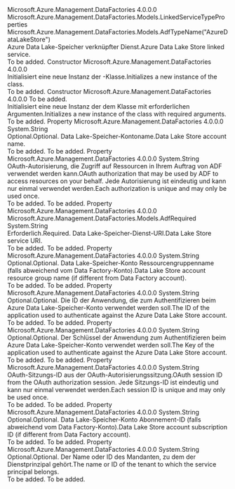 <Type Name="AzureDataLakeStoreLinkedService" FullName="Microsoft.Azure.Management.DataFactories.Models.AzureDataLakeStoreLinkedService">
  <TypeSignature Language="C#" Value="public class AzureDataLakeStoreLinkedService : Microsoft.Azure.Management.DataFactories.Models.LinkedServiceTypeProperties" />
  <TypeSignature Language="ILAsm" Value=".class public auto ansi beforefieldinit AzureDataLakeStoreLinkedService extends Microsoft.Azure.Management.DataFactories.Models.LinkedServiceTypeProperties" />
  <TypeSignature Language="DocId" Value="T:Microsoft.Azure.Management.DataFactories.Models.AzureDataLakeStoreLinkedService" />
  <TypeSignature Language="VB.NET" Value="Public Class AzureDataLakeStoreLinkedService&#xA;Inherits LinkedServiceTypeProperties" />
  <TypeSignature Language="F#" Value="type AzureDataLakeStoreLinkedService = class&#xA;    inherit LinkedServiceTypeProperties" />
  <AssemblyInfo>
    <AssemblyName>Microsoft.Azure.Management.DataFactories</AssemblyName>
    <AssemblyVersion>4.0.0.0</AssemblyVersion>
  </AssemblyInfo>
  <Base>
    <BaseTypeName>Microsoft.Azure.Management.DataFactories.Models.LinkedServiceTypeProperties</BaseTypeName>
  </Base>
  <Interfaces />
  <Attributes>
    <Attribute>
      <AttributeName>Microsoft.Azure.Management.DataFactories.Models.AdfTypeName("AzureDataLakeStore")</AttributeName>
    </Attribute>
  </Attributes>
  <Docs>
    <summary>
            <span data-ttu-id="5cdf6-101">Azure Data Lake-Speicher verknüpfter Dienst.</span><span class="sxs-lookup"><span data-stu-id="5cdf6-101">Azure Data Lake Store linked service.</span></span>
            </summary>
    <remarks>To be added.</remarks>
  </Docs>
  <Members>
    <Member MemberName=".ctor">
      <MemberSignature Language="C#" Value="public AzureDataLakeStoreLinkedService ();" />
      <MemberSignature Language="ILAsm" Value=".method public hidebysig specialname rtspecialname instance void .ctor() cil managed" />
      <MemberSignature Language="DocId" Value="M:Microsoft.Azure.Management.DataFactories.Models.AzureDataLakeStoreLinkedService.#ctor" />
      <MemberSignature Language="VB.NET" Value="Public Sub New ()" />
      <MemberType>Constructor</MemberType>
      <AssemblyInfo>
        <AssemblyName>Microsoft.Azure.Management.DataFactories</AssemblyName>
        <AssemblyVersion>4.0.0.0</AssemblyVersion>
      </AssemblyInfo>
      <Parameters />
      <Docs>
        <summary>
            <span data-ttu-id="5cdf6-102">Initialisiert eine neue Instanz der <see cref="T:Microsoft.Azure.Management.DataFactories.Models.AzureDataLakeStoreLinkedService" />-Klasse.</span><span class="sxs-lookup"><span data-stu-id="5cdf6-102">Initializes a new instance of the <see cref="T:Microsoft.Azure.Management.DataFactories.Models.AzureDataLakeStoreLinkedService" /> class.</span></span>
            </summary>
        <remarks>To be added.</remarks>
      </Docs>
    </Member>
    <Member MemberName=".ctor">
      <MemberSignature Language="C#" Value="public AzureDataLakeStoreLinkedService (string dataLakeStoreUri);" />
      <MemberSignature Language="ILAsm" Value=".method public hidebysig specialname rtspecialname instance void .ctor(string dataLakeStoreUri) cil managed" />
      <MemberSignature Language="DocId" Value="M:Microsoft.Azure.Management.DataFactories.Models.AzureDataLakeStoreLinkedService.#ctor(System.String)" />
      <MemberSignature Language="VB.NET" Value="Public Sub New (dataLakeStoreUri As String)" />
      <MemberSignature Language="F#" Value="new Microsoft.Azure.Management.DataFactories.Models.AzureDataLakeStoreLinkedService : string -&gt; Microsoft.Azure.Management.DataFactories.Models.AzureDataLakeStoreLinkedService" Usage="new Microsoft.Azure.Management.DataFactories.Models.AzureDataLakeStoreLinkedService dataLakeStoreUri" />
      <MemberType>Constructor</MemberType>
      <AssemblyInfo>
        <AssemblyName>Microsoft.Azure.Management.DataFactories</AssemblyName>
        <AssemblyVersion>4.0.0.0</AssemblyVersion>
      </AssemblyInfo>
      <Parameters>
        <Parameter Name="dataLakeStoreUri" Type="System.String" />
      </Parameters>
      <Docs>
        <param name="dataLakeStoreUri">To be added.</param>
        <summary>
            <span data-ttu-id="5cdf6-103">Initialisiert eine neue Instanz der dem <see cref="T:Microsoft.Azure.Management.DataFactories.Models.AzureDataLakeStoreLinkedService" /> Klasse mit erforderlichen Argumenten.</span><span class="sxs-lookup"><span data-stu-id="5cdf6-103">Initializes a new instance of the <see cref="T:Microsoft.Azure.Management.DataFactories.Models.AzureDataLakeStoreLinkedService" /> class with required arguments.</span></span>
            </summary>
        <remarks>To be added.</remarks>
      </Docs>
    </Member>
    <Member MemberName="AccountName">
      <MemberSignature Language="C#" Value="public string AccountName { get; set; }" />
      <MemberSignature Language="ILAsm" Value=".property instance string AccountName" />
      <MemberSignature Language="DocId" Value="P:Microsoft.Azure.Management.DataFactories.Models.AzureDataLakeStoreLinkedService.AccountName" />
      <MemberSignature Language="VB.NET" Value="Public Property AccountName As String" />
      <MemberSignature Language="F#" Value="member this.AccountName : string with get, set" Usage="Microsoft.Azure.Management.DataFactories.Models.AzureDataLakeStoreLinkedService.AccountName" />
      <MemberType>Property</MemberType>
      <AssemblyInfo>
        <AssemblyName>Microsoft.Azure.Management.DataFactories</AssemblyName>
        <AssemblyVersion>4.0.0.0</AssemblyVersion>
      </AssemblyInfo>
      <ReturnValue>
        <ReturnType>System.String</ReturnType>
      </ReturnValue>
      <Docs>
        <summary>
            <span data-ttu-id="5cdf6-104">Optional.</span><span class="sxs-lookup"><span data-stu-id="5cdf6-104">Optional.</span></span> <span data-ttu-id="5cdf6-105">Data Lake-Speicher-Kontoname.</span><span class="sxs-lookup"><span data-stu-id="5cdf6-105">Data Lake Store account name.</span></span>
            </summary>
        <value>To be added.</value>
        <remarks>To be added.</remarks>
      </Docs>
    </Member>
    <Member MemberName="Authorization">
      <MemberSignature Language="C#" Value="public string Authorization { get; set; }" />
      <MemberSignature Language="ILAsm" Value=".property instance string Authorization" />
      <MemberSignature Language="DocId" Value="P:Microsoft.Azure.Management.DataFactories.Models.AzureDataLakeStoreLinkedService.Authorization" />
      <MemberSignature Language="VB.NET" Value="Public Property Authorization As String" />
      <MemberSignature Language="F#" Value="member this.Authorization : string with get, set" Usage="Microsoft.Azure.Management.DataFactories.Models.AzureDataLakeStoreLinkedService.Authorization" />
      <MemberType>Property</MemberType>
      <AssemblyInfo>
        <AssemblyName>Microsoft.Azure.Management.DataFactories</AssemblyName>
        <AssemblyVersion>4.0.0.0</AssemblyVersion>
      </AssemblyInfo>
      <ReturnValue>
        <ReturnType>System.String</ReturnType>
      </ReturnValue>
      <Docs>
        <summary>
            <span data-ttu-id="5cdf6-106">OAuth-Autorisierung, die Zugriff auf Ressourcen in Ihrem Auftrag von ADF verwendet werden kann.</span><span class="sxs-lookup"><span data-stu-id="5cdf6-106">OAuth authorization that may be used by ADF to access resources on your behalf.</span></span> <span data-ttu-id="5cdf6-107">Jede Autorisierung ist eindeutig und kann nur einmal verwendet werden.</span><span class="sxs-lookup"><span data-stu-id="5cdf6-107">Each authorization is unique and may only be used once.</span></span>
            </summary>
        <value>To be added.</value>
        <remarks>To be added.</remarks>
      </Docs>
    </Member>
    <Member MemberName="DataLakeStoreUri">
      <MemberSignature Language="C#" Value="public string DataLakeStoreUri { get; set; }" />
      <MemberSignature Language="ILAsm" Value=".property instance string DataLakeStoreUri" />
      <MemberSignature Language="DocId" Value="P:Microsoft.Azure.Management.DataFactories.Models.AzureDataLakeStoreLinkedService.DataLakeStoreUri" />
      <MemberSignature Language="VB.NET" Value="Public Property DataLakeStoreUri As String" />
      <MemberSignature Language="F#" Value="member this.DataLakeStoreUri : string with get, set" Usage="Microsoft.Azure.Management.DataFactories.Models.AzureDataLakeStoreLinkedService.DataLakeStoreUri" />
      <MemberType>Property</MemberType>
      <AssemblyInfo>
        <AssemblyName>Microsoft.Azure.Management.DataFactories</AssemblyName>
        <AssemblyVersion>4.0.0.0</AssemblyVersion>
      </AssemblyInfo>
      <Attributes>
        <Attribute>
          <AttributeName>Microsoft.Azure.Management.DataFactories.Models.AdfRequired</AttributeName>
        </Attribute>
      </Attributes>
      <ReturnValue>
        <ReturnType>System.String</ReturnType>
      </ReturnValue>
      <Docs>
        <summary>
            <span data-ttu-id="5cdf6-108">Erforderlich.</span><span class="sxs-lookup"><span data-stu-id="5cdf6-108">Required.</span></span> <span data-ttu-id="5cdf6-109">Data Lake-Speicher-Dienst-URI.</span><span class="sxs-lookup"><span data-stu-id="5cdf6-109">Data Lake Store service URI.</span></span>
            </summary>
        <value>To be added.</value>
        <remarks>To be added.</remarks>
      </Docs>
    </Member>
    <Member MemberName="ResourceGroupName">
      <MemberSignature Language="C#" Value="public string ResourceGroupName { get; set; }" />
      <MemberSignature Language="ILAsm" Value=".property instance string ResourceGroupName" />
      <MemberSignature Language="DocId" Value="P:Microsoft.Azure.Management.DataFactories.Models.AzureDataLakeStoreLinkedService.ResourceGroupName" />
      <MemberSignature Language="VB.NET" Value="Public Property ResourceGroupName As String" />
      <MemberSignature Language="F#" Value="member this.ResourceGroupName : string with get, set" Usage="Microsoft.Azure.Management.DataFactories.Models.AzureDataLakeStoreLinkedService.ResourceGroupName" />
      <MemberType>Property</MemberType>
      <AssemblyInfo>
        <AssemblyName>Microsoft.Azure.Management.DataFactories</AssemblyName>
        <AssemblyVersion>4.0.0.0</AssemblyVersion>
      </AssemblyInfo>
      <ReturnValue>
        <ReturnType>System.String</ReturnType>
      </ReturnValue>
      <Docs>
        <summary>
            <span data-ttu-id="5cdf6-110">Optional.</span><span class="sxs-lookup"><span data-stu-id="5cdf6-110">Optional.</span></span> <span data-ttu-id="5cdf6-111">Data Lake-Speicher-Konto Ressourcengruppenname (falls abweichend vom Data Factory-Konto).</span><span class="sxs-lookup"><span data-stu-id="5cdf6-111">Data Lake Store account resource group name (if different from Data Factory account).</span></span>
            </summary>
        <value>To be added.</value>
        <remarks>To be added.</remarks>
      </Docs>
    </Member>
    <Member MemberName="ServicePrincipalId">
      <MemberSignature Language="C#" Value="public string ServicePrincipalId { get; set; }" />
      <MemberSignature Language="ILAsm" Value=".property instance string ServicePrincipalId" />
      <MemberSignature Language="DocId" Value="P:Microsoft.Azure.Management.DataFactories.Models.AzureDataLakeStoreLinkedService.ServicePrincipalId" />
      <MemberSignature Language="VB.NET" Value="Public Property ServicePrincipalId As String" />
      <MemberSignature Language="F#" Value="member this.ServicePrincipalId : string with get, set" Usage="Microsoft.Azure.Management.DataFactories.Models.AzureDataLakeStoreLinkedService.ServicePrincipalId" />
      <MemberType>Property</MemberType>
      <AssemblyInfo>
        <AssemblyName>Microsoft.Azure.Management.DataFactories</AssemblyName>
        <AssemblyVersion>4.0.0.0</AssemblyVersion>
      </AssemblyInfo>
      <ReturnValue>
        <ReturnType>System.String</ReturnType>
      </ReturnValue>
      <Docs>
        <summary>
            <span data-ttu-id="5cdf6-112">Optional.</span><span class="sxs-lookup"><span data-stu-id="5cdf6-112">Optional.</span></span> <span data-ttu-id="5cdf6-113">Die ID der Anwendung, die zum Authentifizieren beim Azure Data Lake-Speicher-Konto verwendet werden soll.</span><span class="sxs-lookup"><span data-stu-id="5cdf6-113">The ID of the application used to authenticate against the Azure Data Lake Store account.</span></span>
            </summary>
        <value>To be added.</value>
        <remarks>To be added.</remarks>
      </Docs>
    </Member>
    <Member MemberName="ServicePrincipalKey">
      <MemberSignature Language="C#" Value="public string ServicePrincipalKey { get; set; }" />
      <MemberSignature Language="ILAsm" Value=".property instance string ServicePrincipalKey" />
      <MemberSignature Language="DocId" Value="P:Microsoft.Azure.Management.DataFactories.Models.AzureDataLakeStoreLinkedService.ServicePrincipalKey" />
      <MemberSignature Language="VB.NET" Value="Public Property ServicePrincipalKey As String" />
      <MemberSignature Language="F#" Value="member this.ServicePrincipalKey : string with get, set" Usage="Microsoft.Azure.Management.DataFactories.Models.AzureDataLakeStoreLinkedService.ServicePrincipalKey" />
      <MemberType>Property</MemberType>
      <AssemblyInfo>
        <AssemblyName>Microsoft.Azure.Management.DataFactories</AssemblyName>
        <AssemblyVersion>4.0.0.0</AssemblyVersion>
      </AssemblyInfo>
      <ReturnValue>
        <ReturnType>System.String</ReturnType>
      </ReturnValue>
      <Docs>
        <summary>
            <span data-ttu-id="5cdf6-114">Optional.</span><span class="sxs-lookup"><span data-stu-id="5cdf6-114">Optional.</span></span> <span data-ttu-id="5cdf6-115">Der Schlüssel der Anwendung zum Authentifizieren beim Azure Data Lake-Speicher-Konto verwendet werden soll.</span><span class="sxs-lookup"><span data-stu-id="5cdf6-115">The Key of the application used to authenticate against the Azure Data Lake Store account.</span></span>
            </summary>
        <value>To be added.</value>
        <remarks>To be added.</remarks>
      </Docs>
    </Member>
    <Member MemberName="SessionId">
      <MemberSignature Language="C#" Value="public string SessionId { get; set; }" />
      <MemberSignature Language="ILAsm" Value=".property instance string SessionId" />
      <MemberSignature Language="DocId" Value="P:Microsoft.Azure.Management.DataFactories.Models.AzureDataLakeStoreLinkedService.SessionId" />
      <MemberSignature Language="VB.NET" Value="Public Property SessionId As String" />
      <MemberSignature Language="F#" Value="member this.SessionId : string with get, set" Usage="Microsoft.Azure.Management.DataFactories.Models.AzureDataLakeStoreLinkedService.SessionId" />
      <MemberType>Property</MemberType>
      <AssemblyInfo>
        <AssemblyName>Microsoft.Azure.Management.DataFactories</AssemblyName>
        <AssemblyVersion>4.0.0.0</AssemblyVersion>
      </AssemblyInfo>
      <ReturnValue>
        <ReturnType>System.String</ReturnType>
      </ReturnValue>
      <Docs>
        <summary>
            <span data-ttu-id="5cdf6-116">OAuth-Sitzungs-ID aus der OAuth-Autorisierungssitzung.</span><span class="sxs-lookup"><span data-stu-id="5cdf6-116">OAuth session ID from the OAuth authorization session.</span></span>
            <span data-ttu-id="5cdf6-117">Jede Sitzungs-ID ist eindeutig und kann nur einmal verwendet werden.</span><span class="sxs-lookup"><span data-stu-id="5cdf6-117">Each session ID is unique and may only be used once.</span></span>
            </summary>
        <value>To be added.</value>
        <remarks>To be added.</remarks>
      </Docs>
    </Member>
    <Member MemberName="SubscriptionId">
      <MemberSignature Language="C#" Value="public string SubscriptionId { get; set; }" />
      <MemberSignature Language="ILAsm" Value=".property instance string SubscriptionId" />
      <MemberSignature Language="DocId" Value="P:Microsoft.Azure.Management.DataFactories.Models.AzureDataLakeStoreLinkedService.SubscriptionId" />
      <MemberSignature Language="VB.NET" Value="Public Property SubscriptionId As String" />
      <MemberSignature Language="F#" Value="member this.SubscriptionId : string with get, set" Usage="Microsoft.Azure.Management.DataFactories.Models.AzureDataLakeStoreLinkedService.SubscriptionId" />
      <MemberType>Property</MemberType>
      <AssemblyInfo>
        <AssemblyName>Microsoft.Azure.Management.DataFactories</AssemblyName>
        <AssemblyVersion>4.0.0.0</AssemblyVersion>
      </AssemblyInfo>
      <ReturnValue>
        <ReturnType>System.String</ReturnType>
      </ReturnValue>
      <Docs>
        <summary>
            <span data-ttu-id="5cdf6-118">Optional.</span><span class="sxs-lookup"><span data-stu-id="5cdf6-118">Optional.</span></span> <span data-ttu-id="5cdf6-119">Data Lake-Speicher-Konto Abonnement-ID (falls abweichend vom Data Factory-Konto).</span><span class="sxs-lookup"><span data-stu-id="5cdf6-119">Data Lake Store account subscription ID (if different from Data Factory account).</span></span>
            </summary>
        <value>To be added.</value>
        <remarks>To be added.</remarks>
      </Docs>
    </Member>
    <Member MemberName="Tenant">
      <MemberSignature Language="C#" Value="public string Tenant { get; set; }" />
      <MemberSignature Language="ILAsm" Value=".property instance string Tenant" />
      <MemberSignature Language="DocId" Value="P:Microsoft.Azure.Management.DataFactories.Models.AzureDataLakeStoreLinkedService.Tenant" />
      <MemberSignature Language="VB.NET" Value="Public Property Tenant As String" />
      <MemberSignature Language="F#" Value="member this.Tenant : string with get, set" Usage="Microsoft.Azure.Management.DataFactories.Models.AzureDataLakeStoreLinkedService.Tenant" />
      <MemberType>Property</MemberType>
      <AssemblyInfo>
        <AssemblyName>Microsoft.Azure.Management.DataFactories</AssemblyName>
        <AssemblyVersion>4.0.0.0</AssemblyVersion>
      </AssemblyInfo>
      <ReturnValue>
        <ReturnType>System.String</ReturnType>
      </ReturnValue>
      <Docs>
        <summary>
            <span data-ttu-id="5cdf6-120">Optional.</span><span class="sxs-lookup"><span data-stu-id="5cdf6-120">Optional.</span></span> <span data-ttu-id="5cdf6-121">Der Name oder ID des Mandanten, zu dem der Dienstprinzipal gehört.</span><span class="sxs-lookup"><span data-stu-id="5cdf6-121">The name or ID of the tenant to which the service principal belongs.</span></span>
            </summary>
        <value>To be added.</value>
        <remarks>To be added.</remarks>
      </Docs>
    </Member>
  </Members>
</Type>